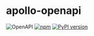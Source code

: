 # apollo-openapi

![OpenAPI](https://img.shields.io/badge/spec-OpenAPI%203.1-blue)
[![npm](https://img.shields.io/npm/v/apollo-openapi?label=npm&color=cb3837&logo=npm)](https://www.npmjs.com/package/apollo-openapi)
[![PyPI version](https://img.shields.io/pypi/v/apollo-openapi.svg)](https://pypi.org/project/apollo-openapi)
